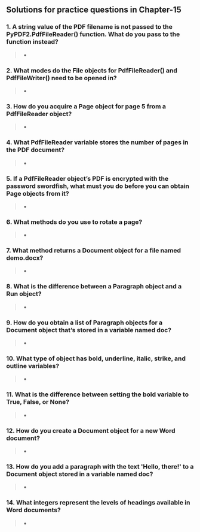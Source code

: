 ## Solutions for practice questions in Chapter-15
### 1. A string value of the PDF filename is not passed to the PyPDF2.PdfFileReader() function. What do you pass to the function instead?
> - 
### 2. What modes do the File objects for PdfFileReader() and PdfFileWriter() need to be opened in?
> - 
### 3. How do you acquire a Page object for page 5 from a PdfFileReader object?
> - 
### 4. What PdfFileReader variable stores the number of pages in the PDF document?
> - 
### 5. If a PdfFileReader object’s PDF is encrypted with the password swordfish, what must you do before you can obtain Page objects from it?
> - 
### 6. What methods do you use to rotate a page?
> - 
### 7. What method returns a Document object for a file named demo.docx?
> - 
### 8. What is the difference between a Paragraph object and a Run object?
> - 
### 9. How do you obtain a list of Paragraph objects for a Document object that’s stored in a variable named doc?
> - 
### 10. What type of object has bold, underline, italic, strike, and outline variables?
> - 
### 11. What is the difference between setting the bold variable to True, False, or None?
> - 
### 12. How do you create a Document object for a new Word document?
> - 
### 13. How do you add a paragraph with the text 'Hello, there!' to a Document object stored in a variable named doc?
> - 
### 14. What integers represent the levels of headings available in Word documents?
> - 
